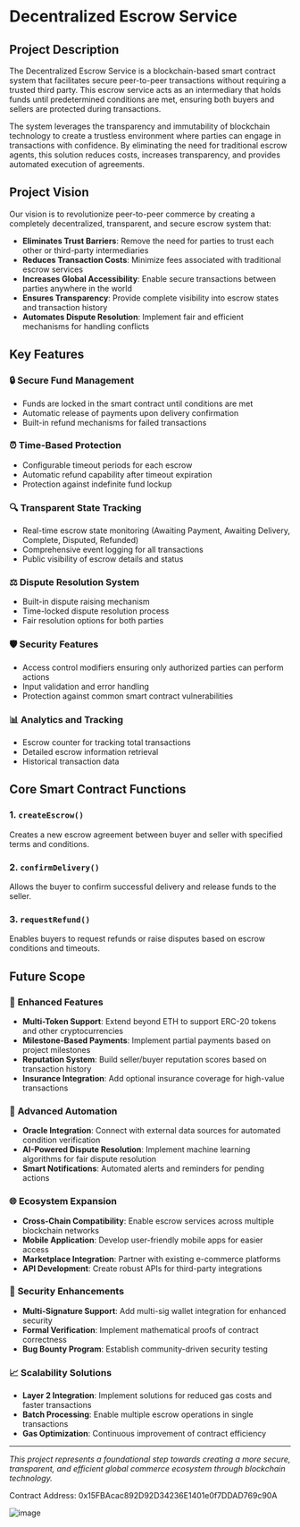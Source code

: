 # Decentralized Escrow Service

## Project Description

The Decentralized Escrow Service is a blockchain-based smart contract system that facilitates secure peer-to-peer transactions without requiring a trusted third party. This escrow service acts as an intermediary that holds funds until predetermined conditions are met, ensuring both buyers and sellers are protected during transactions.

The system leverages the transparency and immutability of blockchain technology to create a trustless environment where parties can engage in transactions with confidence. By eliminating the need for traditional escrow agents, this solution reduces costs, increases transparency, and provides automated execution of agreements.

## Project Vision

Our vision is to revolutionize peer-to-peer commerce by creating a completely decentralized, transparent, and secure escrow system that:

- **Eliminates Trust Barriers**: Remove the need for parties to trust each other or third-party intermediaries
- **Reduces Transaction Costs**: Minimize fees associated with traditional escrow services
- **Increases Global Accessibility**: Enable secure transactions between parties anywhere in the world
- **Ensures Transparency**: Provide complete visibility into escrow states and transaction history
- **Automates Dispute Resolution**: Implement fair and efficient mechanisms for handling conflicts

## Key Features

### 🔒 **Secure Fund Management**
- Funds are locked in the smart contract until conditions are met
- Automatic release of payments upon delivery confirmation
- Built-in refund mechanisms for failed transactions

### ⏰ **Time-Based Protection**
- Configurable timeout periods for each escrow
- Automatic refund capability after timeout expiration
- Protection against indefinite fund lockup

### 🔍 **Transparent State Tracking**
- Real-time escrow state monitoring (Awaiting Payment, Awaiting Delivery, Complete, Disputed, Refunded)
- Comprehensive event logging for all transactions
- Public visibility of escrow details and status

### ⚖️ **Dispute Resolution System**
- Built-in dispute raising mechanism
- Time-locked dispute resolution process
- Fair resolution options for both parties

### 🛡️ **Security Features**
- Access control modifiers ensuring only authorized parties can perform actions
- Input validation and error handling
- Protection against common smart contract vulnerabilities

### 📊 **Analytics and Tracking**
- Escrow counter for tracking total transactions
- Detailed escrow information retrieval
- Historical transaction data

## Core Smart Contract Functions

### 1. `createEscrow()`
Creates a new escrow agreement between buyer and seller with specified terms and conditions.

### 2. `confirmDelivery()`
Allows the buyer to confirm successful delivery and release funds to the seller.

### 3. `requestRefund()`
Enables buyers to request refunds or raise disputes based on escrow conditions and timeouts.

## Future Scope

### 🚀 **Enhanced Features**
- **Multi-Token Support**: Extend beyond ETH to support ERC-20 tokens and other cryptocurrencies
- **Milestone-Based Payments**: Implement partial payments based on project milestones
- **Reputation System**: Build seller/buyer reputation scores based on transaction history
- **Insurance Integration**: Add optional insurance coverage for high-value transactions

### 🤖 **Advanced Automation**
- **Oracle Integration**: Connect with external data sources for automated condition verification
- **AI-Powered Dispute Resolution**: Implement machine learning algorithms for fair dispute resolution
- **Smart Notifications**: Automated alerts and reminders for pending actions

### 🌐 **Ecosystem Expansion**
- **Cross-Chain Compatibility**: Enable escrow services across multiple blockchain networks
- **Mobile Application**: Develop user-friendly mobile apps for easier access
- **Marketplace Integration**: Partner with existing e-commerce platforms
- **API Development**: Create robust APIs for third-party integrations

### 🔐 **Security Enhancements**
- **Multi-Signature Support**: Add multi-sig wallet integration for enhanced security
- **Formal Verification**: Implement mathematical proofs of contract correctness
- **Bug Bounty Program**: Establish community-driven security testing

### 📈 **Scalability Solutions**
- **Layer 2 Integration**: Implement solutions for reduced gas costs and faster transactions
- **Batch Processing**: Enable multiple escrow operations in single transactions
- **Gas Optimization**: Continuous improvement of contract efficiency

---

*This project represents a foundational step towards creating a more secure, transparent, and efficient global commerce ecosystem through blockchain technology.*

Contract Address: 0x15FBAcac892D92D34236E1401e0f7DDAD769c90A

![image](https://github.com/user-attachments/assets/cea87967-9b86-4695-9484-613942d066eb)
